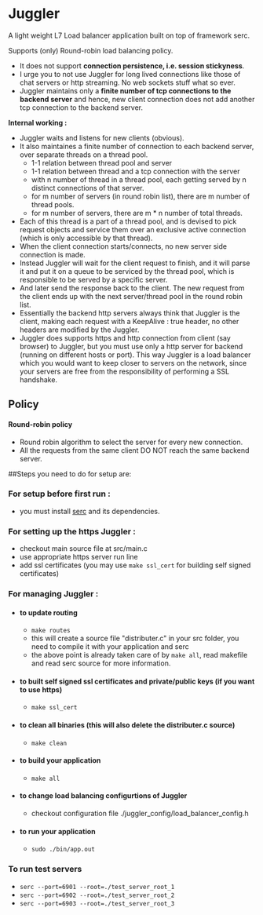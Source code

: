 # Juggler
A light weight L7 Load balancer application built on top of framework serc.

Supports (only) Round-robin load balancing policy.

 * It does not support **connection persistence, i.e. session stickyness**.
 * I urge you to not use Juggler for long lived connections like those of chat servers or http streaming. No web sockets stuff what so ever.
 * Juggler maintains only a **finite number of tcp connections to the backend server** and hence, new client connection does not add another tcp connection to the backend server.

**Internal working :**
   * Juggler waits and listens for new clients (obvious).
   * It also maintaines a finite number of connection to each backend server, over separate threads on a thread pool.
     * 1-1 relation between thread pool and server
     * 1-1 relation between thread and a tcp connection with the server
     * with n number of thread in a thread pool, each getting served by n distinct connections of that server.
     * for m number of servers (in round robin list), there are m number of thread pools.
     * for m number of servers, there are m * n number of total threads.
   * Each of this thread is a part of a thread pool, and is devised to pick request objects and service them over an exclusive active connection (which is only accessible by that thread).
   * When the client connection starts/connects, no new server side connection is made.
   * Instead Juggler will wait for the client request to finish, and it will parse it and put it on a queue to be serviced by the thread pool, which is responsible to be served by a specific server.
   * And later send the response back to the client. The new request from the client ends up with the next server/thread pool in the round robin list.
 * Essentially the backend http servers always think that Juggler is the client, making each request with a KeepAlive : true header, no other headers are modified by the Juggler.
 * Juggler does supports https and http connection from client (say browser) to Juggler, but you must use only a http server for backend (running on different hosts or port). This way Juggler is a load balancer which you would want to keep closer to servers on the network, since your servers are free from the responsibility of performing a SSL handshake.

## Policy
 #### Round-robin policy
  * Round robin algorithm to select the server for every new connection.
  * All the requests from the same client DO NOT reach the same backend server.

##Steps you need to do for setup are:

### For setup before first run :
 * you must install [serc](https://github.com/RohanVDvivedi/serc.git) and its dependencies.

### For setting up the https Juggler :
 * checkout main source file at src/main.c
 * use appropriate https server run line
 * add ssl certificates (you may use `make ssl_cert` for building self signed certificates)

### For managing Juggler :

 * #### to update routing 
   * `make routes`
   * this will create a source file "distributer.c" in your src folder, you need to compile it with your application and serc
   * the above point is already taken care of by `make all`, read makefile and read serc source for more information.

 * #### to built self signed ssl certificates and private/public keys (if you want to use https)
   * `make ssl_cert`

 * #### to clean all binaries (this will also delete the distributer.c source)
   * `make clean`

 * #### to build your application
   * `make all`

 * #### to change load balancing configurtions of Juggler
   * checkout configuration file ./juggler_config/load_balancer_config.h

 * #### to run your application
   * `sudo ./bin/app.out`

### To run test servers
 * `serc --port=6901 --root=./test_server_root_1`
 * `serc --port=6902 --root=./test_server_root_2`
 * `serc --port=6903 --root=./test_server_root_3`
